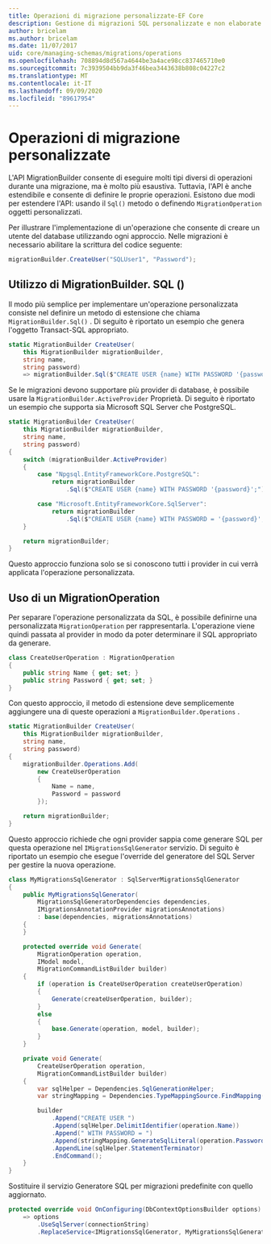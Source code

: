 ```yaml
---
title: Operazioni di migrazione personalizzate-EF Core
description: Gestione di migrazioni SQL personalizzate e non elaborate per la gestione dello schema del database con Entity Framework Core
author: bricelam
ms.author: bricelam
ms.date: 11/07/2017
uid: core/managing-schemas/migrations/operations
ms.openlocfilehash: 708894d8d567a4644be3a4ace98cc837465710e0
ms.sourcegitcommit: 7c3939504bb9da3f46bea3443638b808c04227c2
ms.translationtype: MT
ms.contentlocale: it-IT
ms.lasthandoff: 09/09/2020
ms.locfileid: "89617954"
---
```

# <a name="custom-migrations-operations"></a>Operazioni di migrazione personalizzate

L'API MigrationBuilder consente di eseguire molti tipi diversi di operazioni durante una migrazione, ma è molto più esaustiva. Tuttavia, l'API è anche estendibile e consente di definire le proprie operazioni. Esistono due modi per estendere l'API: usando il `Sql()` metodo o definendo `MigrationOperation` oggetti personalizzati.

Per illustrare l'implementazione di un'operazione che consente di creare un utente del database utilizzando ogni approccio. Nelle migrazioni è necessario abilitare la scrittura del codice seguente:

``` csharp
migrationBuilder.CreateUser("SQLUser1", "Password");
```

## <a name="using-migrationbuildersql"></a>Utilizzo di MigrationBuilder. SQL ()

Il modo più semplice per implementare un'operazione personalizzata consiste nel definire un metodo di estensione che chiama `MigrationBuilder.Sql()` . Di seguito è riportato un esempio che genera l'oggetto Transact-SQL appropriato.

``` csharp
static MigrationBuilder CreateUser(
    this MigrationBuilder migrationBuilder,
    string name,
    string password)
    => migrationBuilder.Sql($"CREATE USER {name} WITH PASSWORD '{password}';");
```

Se le migrazioni devono supportare più provider di database, è possibile usare la `MigrationBuilder.ActiveProvider` Proprietà. Di seguito è riportato un esempio che supporta sia Microsoft SQL Server che PostgreSQL.

``` csharp
static MigrationBuilder CreateUser(
    this MigrationBuilder migrationBuilder,
    string name,
    string password)
{
    switch (migrationBuilder.ActiveProvider)
    {
        case "Npgsql.EntityFrameworkCore.PostgreSQL":
            return migrationBuilder
                .Sql($"CREATE USER {name} WITH PASSWORD '{password}';");

        case "Microsoft.EntityFrameworkCore.SqlServer":
            return migrationBuilder
                .Sql($"CREATE USER {name} WITH PASSWORD = '{password}';");
    }

    return migrationBuilder;
}
```

Questo approccio funziona solo se si conoscono tutti i provider in cui verrà applicata l'operazione personalizzata.

## <a name="using-a-migrationoperation"></a>Uso di un MigrationOperation

Per separare l'operazione personalizzata da SQL, è possibile definirne una personalizzata `MigrationOperation` per rappresentarla. L'operazione viene quindi passata al provider in modo da poter determinare il SQL appropriato da generare.

``` csharp
class CreateUserOperation : MigrationOperation
{
    public string Name { get; set; }
    public string Password { get; set; }
}
```

Con questo approccio, il metodo di estensione deve semplicemente aggiungere una di queste operazioni a `MigrationBuilder.Operations` .

``` csharp
static MigrationBuilder CreateUser(
    this MigrationBuilder migrationBuilder,
    string name,
    string password)
{
    migrationBuilder.Operations.Add(
        new CreateUserOperation
        {
            Name = name,
            Password = password
        });

    return migrationBuilder;
}
```

Questo approccio richiede che ogni provider sappia come generare SQL per questa operazione nel `IMigrationsSqlGenerator` servizio. Di seguito è riportato un esempio che esegue l'override del generatore del SQL Server per gestire la nuova operazione.

``` csharp
class MyMigrationsSqlGenerator : SqlServerMigrationsSqlGenerator
{
    public MyMigrationsSqlGenerator(
        MigrationsSqlGeneratorDependencies dependencies,
        IMigrationsAnnotationProvider migrationsAnnotations)
        : base(dependencies, migrationsAnnotations)
    {
    }

    protected override void Generate(
        MigrationOperation operation,
        IModel model,
        MigrationCommandListBuilder builder)
    {
        if (operation is CreateUserOperation createUserOperation)
        {
            Generate(createUserOperation, builder);
        }
        else
        {
            base.Generate(operation, model, builder);
        }
    }

    private void Generate(
        CreateUserOperation operation,
        MigrationCommandListBuilder builder)
    {
        var sqlHelper = Dependencies.SqlGenerationHelper;
        var stringMapping = Dependencies.TypeMappingSource.FindMapping(typeof(string));

        builder
            .Append("CREATE USER ")
            .Append(sqlHelper.DelimitIdentifier(operation.Name))
            .Append(" WITH PASSWORD = ")
            .Append(stringMapping.GenerateSqlLiteral(operation.Password))
            .AppendLine(sqlHelper.StatementTerminator)
            .EndCommand();
    }
}
```

Sostituire il servizio Generatore SQL per migrazioni predefinite con quello aggiornato.

``` csharp
protected override void OnConfiguring(DbContextOptionsBuilder options)
    => options
        .UseSqlServer(connectionString)
        .ReplaceService<IMigrationsSqlGenerator, MyMigrationsSqlGenerator>();
```
